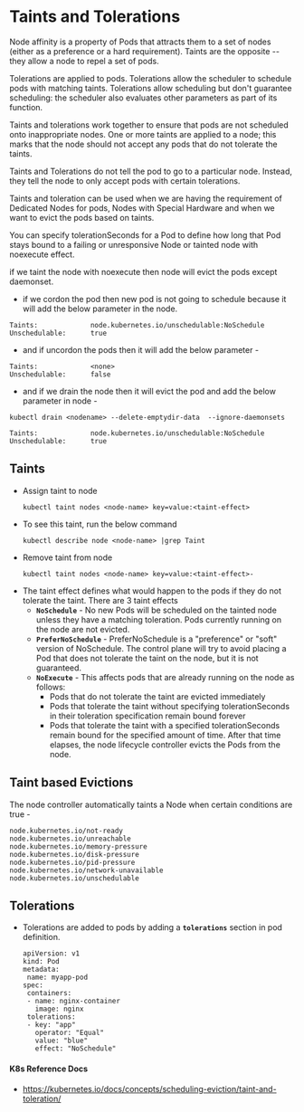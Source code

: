 # Taints and Tolerations 
Node affinity is a property of Pods that attracts them to a set of nodes (either as a preference or a hard requirement). Taints are the opposite -- they allow a node to repel a set of pods.

Tolerations are applied to pods. Tolerations allow the scheduler to schedule pods with matching taints. Tolerations allow scheduling but don't guarantee scheduling: the scheduler also evaluates other parameters as part of its function.

Taints and tolerations work together to ensure that pods are not scheduled onto inappropriate nodes. One or more taints are applied to a node; this marks that the node should not accept any pods that do not tolerate the taints.

Taints and Tolerations do not tell the pod to go to a particular node. Instead, they tell the node to only accept pods with certain tolerations.

Taints and toleration can be used when we are having the requirement of Dedicated Nodes for pods, Nodes with Special Hardware and when we want to evict the pods based on taints. 

You can specify tolerationSeconds for a Pod to define how long that Pod stays bound to a failing or unresponsive Node or tainted node with noexecute effect. 

if we taint the node with noexecute then node will evict the pods except daemonset. 



- if we cordon the pod then new pod is not going to schedule because it will add the below parameter in the node. 
```
Taints:             node.kubernetes.io/unschedulable:NoSchedule
Unschedulable:      true
```
- and if uncordon the pods then it will add the below parameter - 
```
Taints:             <none>
Unschedulable:      false
```
- and if we drain the node then it will evict the pod and add the below parameter in node -
```
kubectl drain <nodename> --delete-emptydir-data  --ignore-daemonsets
```
```
Taints:             node.kubernetes.io/unschedulable:NoSchedule
Unschedulable:      true
```

  
## Taints
- Assign taint to node
  ```
  kubectl taint nodes <node-name> key=value:<taint-effect>
  ```
- To see this taint, run the below command
  ```
  kubectl describe node <node-name> |grep Taint
  ```  
- Remove taint from node
  ```
  kubectl taint nodes <node-name> key=value:<taint-effect>-
  ``` 
- The taint effect defines what would happen to the pods if they do not tolerate the taint. There are 3 taint effects
  - **`NoSchedule`** - No new Pods will be scheduled on the tainted node unless they have a matching toleration. Pods currently running on the node are not evicted.
  - **`PreferNoSchedule`** - PreferNoSchedule is a "preference" or "soft" version of NoSchedule. The control plane will try to avoid placing a Pod that does not tolerate the taint on the node, but it is not guaranteed.
  - **`NoExecute`** - This affects pods that are already running on the node as follows:
       - Pods that do not tolerate the taint are evicted immediately
       - Pods that tolerate the taint without specifying tolerationSeconds in their toleration specification remain bound forever
       - Pods that tolerate the taint with a specified tolerationSeconds remain bound for the specified amount of time. After that time elapses, the node lifecycle controller evicts the Pods from the node.

## Taint based Evictions
The node controller automatically taints a Node when certain conditions are true - 
```
node.kubernetes.io/not-ready
node.kubernetes.io/unreachable
node.kubernetes.io/memory-pressure
node.kubernetes.io/disk-pressure
node.kubernetes.io/pid-pressure
node.kubernetes.io/network-unavailable
node.kubernetes.io/unschedulable
```
## Tolerations
   - Tolerations are added to pods by adding a **`tolerations`** section in pod definition.
     ```
     apiVersion: v1
     kind: Pod
     metadata:
      name: myapp-pod
     spec:
      containers:
      - name: nginx-container
        image: nginx
      tolerations:
      - key: "app"
        operator: "Equal"
        value: "blue"
        effect: "NoSchedule"
     ```     
#### K8s Reference Docs
- https://kubernetes.io/docs/concepts/scheduling-eviction/taint-and-toleration/

